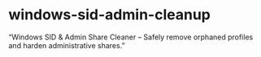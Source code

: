 # windows-sid-admin-cleanup
“Windows SID &amp; Admin Share Cleaner – Safely remove orphaned profiles and harden administrative shares.”
